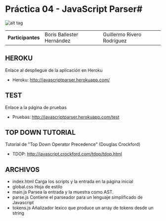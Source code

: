 # Práctica 04 - JavaScript Parser#


![alt tag](https://raw.github.com/alu0100702149/practica4/gh-pages/public/logo.png)

<table cellspacing="0">
    <tr style="background-color: #FFFFFF;">
    <td> <b>Participantes</b> </td>
    <td>Boris Ballester Hernández</td>
    <td>Guillermo Rivero Rodríguez</td>
  </tr>
</table>

## HEROKU ##

Enlace al despliegue de la aplicación en Heroku

- Heroku: <href a= http://javascriptparser.herokuapp.com/> http://javascriptparser.herokuapp.com/ </href>

## TEST ##

Enlace a la página de pruebas

- Pruebas: <href a= http://javascriptparser.herokuapp.com/test> http://javascriptparser.herokuapp.com/test </href>

## TOP DOWN TUTORIAL ##

Tutorial de "Top Down Operator Precedence" (Douglas Crockford)

- TDOP: <href a= http://javascript.crockford.com/tdop/tdop.html> http://javascript.crockford.com/tdop/tdop.html </href>

## ARCHIVOS ##

<ul>

<li>index.html Carga los scripts y la entrada en la página inicial</li>

<li>global.css Hoja de estilo</li>

<li>main.js Parsea la entrada y la muestra como AST.</li>

<li>parse.js Contiene el parseador para un lenguaje simplificado de Javascript</li>

<li>tokens.js Añalizador lexico que produce un array de tokens desde un string</li>

</ul>


           
